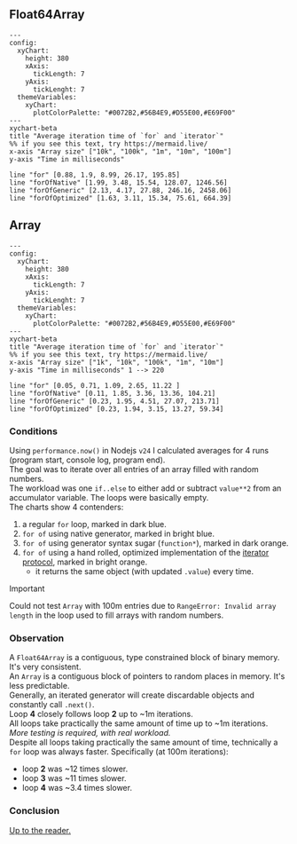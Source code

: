 ## Float64Array

```mermaid
---
config:
  xyChart:
    height: 380
    xAxis:
      tickLength: 7
    yAxis:
      tickLenght: 7
  themeVariables:
    xyChart:
      plotColorPalette: "#0072B2,#56B4E9,#D55E00,#E69F00"
---
xychart-beta
title "Average iteration time of `for` and `iterator`"
%% if you see this text, try https://mermaid.live/
x-axis "Array size" ["10k", "100k", "1m", "10m", "100m"]
y-axis "Time in milliseconds"

line "for" [0.88, 1.9, 8.99, 26.17, 195.85]
line "forOfNative" [1.99, 3.48, 15.54, 128.07, 1246.56]
line "forOfGeneric" [2.13, 4.17, 27.88, 246.16, 2458.06]
line "forOfOptimized" [1.63, 3.11, 15.34, 75.61, 664.39]
```

## Array

```mermaid
---
config:
  xyChart:
    height: 380
    xAxis:
      tickLength: 7
    yAxis:
      tickLenght: 7
  themeVariables:
    xyChart:
      plotColorPalette: "#0072B2,#56B4E9,#D55E00,#E69F00"
---
xychart-beta
title "Average iteration time of `for` and `iterator`"
%% if you see this text, try https://mermaid.live/
x-axis "Array size" ["1k", "10k", "100k", "1m", "10m"]
y-axis "Time in milliseconds" 1 --> 220

line "for" [0.05, 0.71, 1.09, 2.65, 11.22 ]
line "forOfNative" [0.11, 1.85, 3.36, 13.36, 104.21]
line "forOfGeneric" [0.23, 1.95, 4.51, 27.07, 213.71]
line "forOfOptimized" [0.23, 1.94, 3.15, 13.27, 59.34]
```

### Conditions

Using `performance.now()` in Nodejs `v24` I calculated averages for 4 runs (program start, console log, program end).  
The goal was to iterate over all entries of an array filled with random numbers.  
The workload was one `if..else` to either add or subtract `value**2` from an accumulator variable. The loops were basically empty.  
The charts show 4 contenders:

1. a regular `for` loop, marked in dark blue.
2. `for of` using native generator, marked in bright blue.
3. `for of` using generator syntax sugar (`function*`), marked in dark orange.
4. `for of` using a hand rolled, optimized implementation of the [iterator protocol](https://developer.mozilla.org/en-US/docs/Web/JavaScript/Reference/Iteration_protocols#the_iterator_protocol), marked in bright orange.
   - it returns the same object (with updated `.value`) every time.

> [!IMPORTANT]
> Could not test `Array` with 100m entries due to `RangeError: Invalid array length` in the loop used to fill arrays with random numbers.

### Observation

A `Float64Array` is a contiguous, type constrained block of binary memory. It's very consistent.  
An `Array` is a contiguous block of pointers to random places in memory. It's less predictable.  
Generally, an iterated generator will create discardable objects and constantly call `.next()`.  
Loop **4** closely follows loop **2** up to ~1m iterations.  
All loops take practically the same amount of time up to ~1m iterations. _More testing is required, with real workload._  
Despite all loops taking practically the same amount of time, technically a `for` loop was always faster. Specifically (at 100m iterations):

- loop **2** was ~12 times slower.
- loop **3** was ~11 times slower.
- loop **4** was ~3.4 times slower.

### Conclusion

<ins>Up to the reader.</ins>
